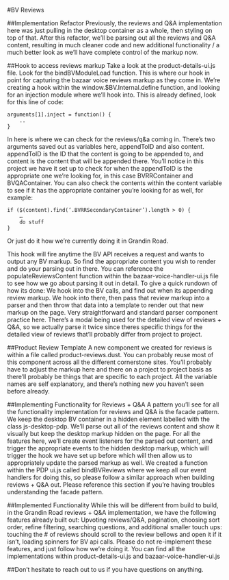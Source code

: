 #BV Reviews

##Implementation Refactor
Previously, the reviews and Q&A implementation here was just pulling in the desktop container as a whole, then styling on top of that. After this refactor, we’ll be parsing out all the reviews and Q&A content, resulting in much cleaner code and new additional functionality / a much better look as we’ll have complete control of the markup now. 

##Hook to access reviews markup
Take a look at the product-details-ui.js file. Look for the bindBVModuleLoad function. This is where our hook in point for capturing the bazaar voice reviews markup as they come in. We’re creating a hook within the window.$BV.Internal.define function, and looking for an injection module where we’ll hook into. This is already defined, look for this line of code:

```
arguments[1].inject = function() {
	..
}
```

In here is where we can check for the reviews/q&a coming in. There’s two arguments saved out as variables here, appendToID and also content. appendToID is the ID that the content is going to be appended to, and content is the content that will be appended there. You’ll notice in this project we have it set up to check for when the appendToID is the appropriate one we’re looking for, in this case BVRRContainer and BVQAContainer. You can also check the contents within the content variable to see if it has the appropriate container you’re looking for as well, for example:

```
if ($(content).find(‘.BVRRSecondaryContainer’).length > 0) { 
	… 
	do stuff 
}
```

Or just do it how we’re currently doing it in Grandin Road.

This hook will fire anytime the BV API receives a request and wants to output any BV markup. So find the appropriate content you wish to render and do your parsing out in there. You can reference the populateReviewsContent function within the bazaar-voice-handler-ui.js file to see how we go about parsing it out in detail. To give a quick rundown of how its done: We hook into the BV calls, and find out when its appending review markup. We hook into there, then pass that review markup into a parser and then throw that data into a template to render out that new markup on the page. Very straightforward and standard parser component practice here. There’s a modal being used for the detailed view of reviews + Q&A, so we actually parse it twice since theres specific things for the detailed view of reviews that’ll probably differ from project to project.

##Product Review Template
A new component we created for reviews is within a file called product-reviews.dust. You can probably reuse most of this component across all the different cornerstone sites. You’ll probably have to adjust the markup here and there on a project to project basis as there’ll probably be things that are specific to each project. All the variable names are self explanatory, and there’s nothing new you haven’t seen before already.

##Implementing Functionality for Reviews + Q&A
A pattern you’ll see for all the functionality implementation for reviews and Q&A is the facade pattern. We keep the desktop BV container in a hidden element labelled with the class js-desktop-pdp. We’ll parse out all of the reviews content and show it visually but keep the desktop markup hidden on the page. For all the features here, we’ll create event listeners for the parsed out content, and trigger the appropriate events to the hidden desktop markup, which will trigger the hook we have set up before which will then allow us to appropriately update the parsed markup as well. We created a function within the PDP ui.js called bindBVReviews where we keep all our event handlers for doing this, so please follow a similar approach when building reviews + Q&A out. Please reference this section if you’re having troubles understanding the facade pattern.

##Implemented Functionality
While this will be different from build to build, in the Grandin Road reviews + Q&A implementation, we have the following features already built out: 
Upvoting reviews/Q&A, pagination, choosing sort order, refine filtering, searching questions, and additional smaller touch ups: touching the # of reviews should scroll to the review bellows and open it if it isn’t, loading spinners for BV api calls. Please do not re-implement these features, and just follow how we’re doing it. You can find all the implementations within product-details-ui.js and bazaar-voice-handler-ui.js

##Don’t hesitate to reach out to us if you have questions on anything.


